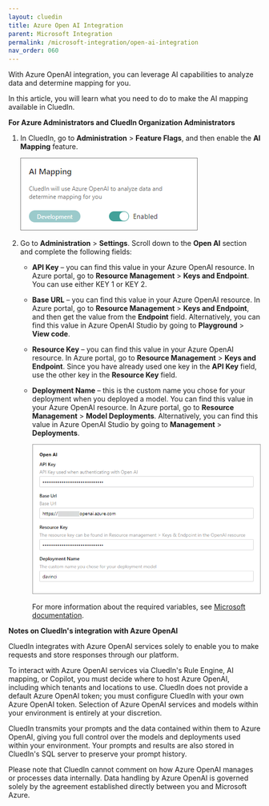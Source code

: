 ```yaml
---
layout: cluedin
title: Azure Open AI Integration
parent: Microsoft Integration
permalink: /microsoft-integration/open-ai-integration
nav_order: 060
---
```


With Azure OpenAI integration, you can leverage AI capabilities to analyze data and determine mapping for you.

In this article, you will learn what you need to do to make the AI mapping available in CluedIn.

**For Azure Administrators and CluedIn Organization Administrators**

1. In CluedIn, go to **Administration** > **Feature Flags**, and then enable the **AI Mapping** feature.

    ![ai-mapping-1.png](../../assets/images/microsoft-integration/open-ai/ai-mapping-1.png)

1. Go to **Administration** > **Settings**. Scroll down to the **Open AI** section and complete the following fields:

    - **API Key** – you can find this value in your Azure OpenAI resource. In Azure portal, go to **Resource Management** > **Keys and Endpoint**. You can use either KEY 1 or KEY 2.

    - **Base URL** – you can find this value in your Azure OpenAI resource. In Azure portal, go to **Resource Management** > **Keys and Endpoint**, and then get the value from the **Endpoint** field. Alternatively, you can find this value in Azure OpenAI Studio by going to **Playground** > **View code**.

    - **Resource Key** – you can find this value in your Azure OpenAI resource. In Azure portal, go to **Resource Management** > **Keys and Endpoint**. Since you have already used one key in the **API Key** field, use the other key in the **Resource Key** field.

    - **Deployment Name** – this is the custom name you chose for your deployment when you deployed a model. You can find this value in your Azure OpenAI resource. In Azure portal, go to **Resource Management** > **Model Deployments**. Alternatively, you can find this value in Azure OpenAI Studio by going to **Management** > **Deployments**.

        ![ai-mapping-2.png](../../assets/images/microsoft-integration/open-ai/ai-mapping-2.png)

        For more information about the required variables, see [Microsoft documentation](https://learn.microsoft.com/en-us/azure/ai-services/openai/quickstart?tabs=command-line%2Cpython&pivots=programming-language-python#retrieve-key-and-endpoint).

**Notes on CluedIn's integration with Azure OpenAI**

CluedIn integrates with Azure OpenAI services solely to enable you to make requests and store responses through our platform.

To interact with Azure OpenAI services via CluedIn's Rule Engine, AI mapping, or Copilot, you must decide where to host Azure OpenAI, including which tenants and locations to use. CluedIn does not provide a default Azure OpenAI token; you must configure CluedIn with your own Azure OpenAI token. Selection of Azure OpenAI services and models within your environment is entirely at your discretion.

CluedIn transmits your prompts and the data contained within them to Azure OpenAI, giving you full control over the models and deployments used within your environment. Your prompts and results are also stored in CluedIn's SQL server to preserve your prompt history.

Please note that CluedIn cannot comment on how Azure OpenAI manages or processes data internally. Data handling by Azure OpenAI is governed solely by the agreement established directly between you and Microsoft Azure.